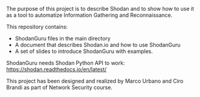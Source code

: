 The purpose of this project is to describe Shodan and to show how to use it
as a tool to automatize Information Gathering and Reconnaissance.

This repository contains:
 - ShodanGuru files in the main directory
 - A document that describes Shodan.io and how to use ShodanGuru
 - A set of slides to introduce ShodanGuru with examples.
 
ShodanGuru needs Shodan Python API to work: 
https://shodan.readthedocs.io/en/latest/
 
 This project has been designed and realized by Marco Urbano and Ciro Brandi 
 as part of Network Security course.
 
 